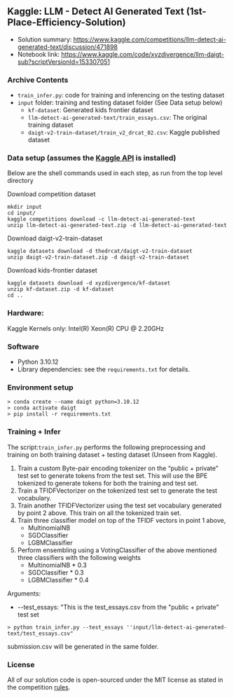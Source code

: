 ## Kaggle: LLM - Detect AI Generated Text (1st-Place-Efficiency-Solution)
- Solution summary: https://www.kaggle.com/competitions/llm-detect-ai-generated-text/discussion/471898 
- Notebook link: https://www.kaggle.com/code/xyzdivergence/llm-daigt-sub?scriptVersionId=153307051

### Archive Contents
- `train_infer.py`: code for training and inferencing on the testing dataset
- `input` folder: training and testing dataset folder (See Data setup below)
  - `kf-dataset`: Generated kids frontier dataset
  - `llm-detect-ai-generated-text/train_essays.csv`: The original training dataset
  - `daigt-v2-train-dataset/train_v2_drcat_02.csv`: Kaggle published dataset

### Data setup (assumes the [Kaggle API](https://github.com/Kaggle/kaggle-api) is installed)
Below are the shell commands used in each step, as run from the top level directory

Download competition dataset
```
mkdir input
cd input/
kaggle competitions download -c llm-detect-ai-generated-text
unzip llm-detect-ai-generated-text.zip -d llm-detect-ai-generated-text
```
Download daigt-v2-train-dataset
```
kaggle datasets download -d thedrcat/daigt-v2-train-dataset
unzip daigt-v2-train-dataset.zip -d daigt-v2-train-dataset
```
Download kids-frontier dataset
```
kaggle datasets download -d xyzdivergence/kf-dataset
unzip kf-dataset.zip -d kf-dataset
cd ..
```

### Hardware: 
Kaggle Kernels only: Intel(R) Xeon(R) CPU @ 2.20GHz


### Software
- Python 3.10.12
- Library dependencies: see the `requirements.txt` for details.


### Environment setup
```
> conda create --name daigt python=3.10.12
> conda activate daigt
> pip install -r requirements.txt
```

### Training + Infer
The script:`train_infer.py` performs the following preprocessing and training on both training dataset + testing dataset (Unseen from Kaggle).

1. Train a custom Byte-pair encoding tokenizer on the “public + private” test set to generate tokens from the test set. This will use the BPE tokenized to generate tokens for both the training and test set.
2. Train a TFIDFVectorizer on the tokenized test set to generate the test vocabulary.
3. Train another TFIDFVectorizer using the test set vocabulary generated by point 2 above. This train on all the tokenized train set.
4. Train three classifier model on top of the TFIDF vectors in point 1 above,
      -  MultinomialNB
      -  SGDClassifier
      -  LGBMClassifier
5. Perform ensembling using a VotingClassifier of the above mentioned three classifiers with the following weights
      -  MultinomialNB * 0.3
      -  SGDClassifier * 0.3
      -  LGBMClassifier * 0.4

Arguments:
- -\-test_essays: "This is the test_essays.csv from the "public + private" test set
```
> python train_infer.py --test_essays ''input/llm-detect-ai-generated-text/test_essays.csv"
```
submission.csv will be generated in the same folder.

### License
All of our solution code is open-sourced under the MIT license as stated in the competition <a href="https://www.kaggle.com/competitions/llm-detect-ai-generated-text/rules">rules</a>.